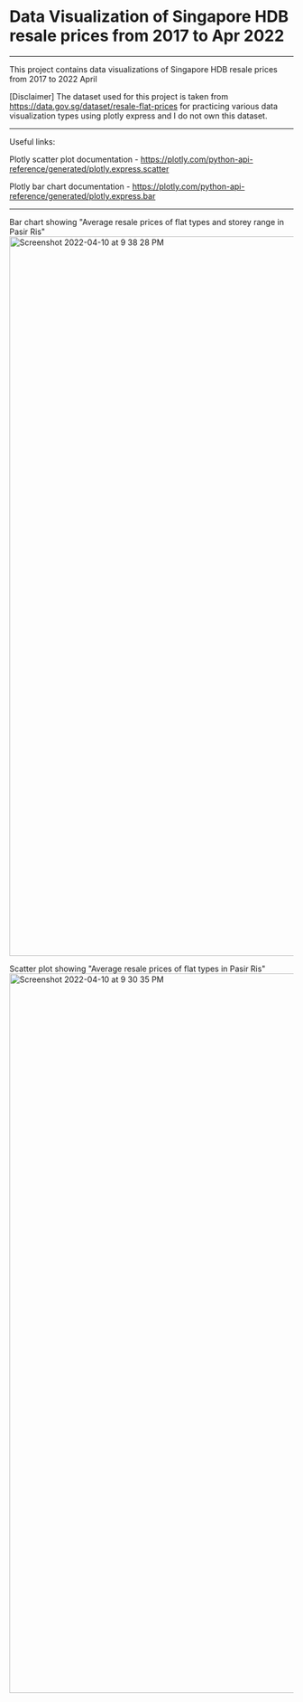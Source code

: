# Data Visualization of Singapore HDB resale prices from 2017 to Apr 2022


----------------------------------------------------------------------------------------------------------------------------------------------------------
This project contains data visualizations of Singapore HDB resale prices from 2017 to 2022 April

[Disclaimer] The dataset used for this project is taken from https://data.gov.sg/dataset/resale-flat-prices for practicing various data visualization types using plotly express and I do not own this dataset.

----------------------------------------------------------------------------------------------------------------------------------------------------------

Useful links:

Plotly scatter plot documentation - https://plotly.com/python-api-reference/generated/plotly.express.scatter

Plotly bar chart documentation - https://plotly.com/python-api-reference/generated/plotly.express.bar

----------------------------------------------------------------------------------------------------------------------------------------------------------

Bar chart showing "Average resale prices of flat types and storey range in Pasir Ris"
<img width="1273" alt="Screenshot 2022-04-10 at 9 38 28 PM" src="https://user-images.githubusercontent.com/98657069/162620924-80eb54a7-612b-4c5c-b458-51f7eee9e3c0.png">

Scatter plot showing "Average resale prices of flat types in Pasir Ris"
<img width="1273" alt="Screenshot 2022-04-10 at 9 30 35 PM" src="https://user-images.githubusercontent.com/98657069/162620740-3e697dfa-f9fb-4323-a1f7-34026e4e1656.png">

